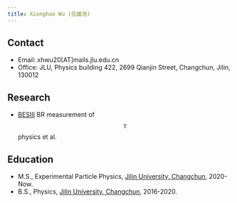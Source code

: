 ```yaml
---
title: Xionghao Wu (伍雄浩)
---
```


## Contact
- Email: xhwu20[AT]mails.jlu.edu.cn
- Office: JLU, Physics building 422, 2699 Qianjin Street, Changchun, Jilin, 130012

## Research
- [BESIII](http://bes3.ihep.ac.cn)  BR measurement of $$\tau$$ physics et al.

## Education

- M.S., Experimental Particle Physics, [Jilin University, Changchun](https://phy.jlu.edu.cn/), 2020-Now.
- B.S., Physics, [Jilin University, Changchun](https://phy.jlu.edu.cn/), 2016-2020.

